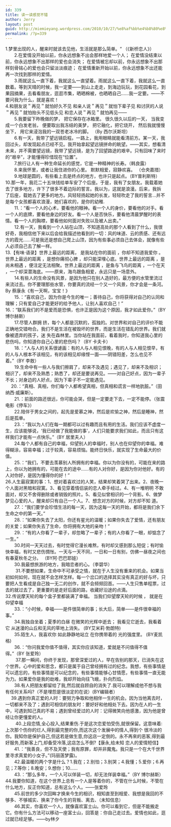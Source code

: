 ```yaml
---
id: 339
title: 读一读感觉不错
author: Jerry
layout: post
guid: http://miemieyang.wordpress.com/2010/10/27/%e8%af%bb%e4%b8%80%e8%af%bb%e6%84%9f%e8%a7%89%e4%b8%8d%e9%94%99
permalink: /?p=339
---
```

1.梦里出现的人，醒来时就该去见他，生活就是那么简单。“ （《新桥恋人》）  
　　2.在爱情没开始以前，你永远想象不出会那样地爱一个人； 在爱情没结束以前，你永远想象不出那样的爱也会消失； 在爱情被忘却以前，你永远想象不出那样刻骨铭心的爱也会只留淡淡痕迹； 在爱情重新开始以前，你永远想象不出还能再一次找到那样的爱情。  
　　3.雨就这么一直下着，我就这么一直望着。雨就这么一直下着，我就这么一直数着。等到天晴的时候，我一定要——到山上走走，到海边玩玩，到花园看花，到果园摘果，去看看朋友，逛逛市集，晒晒棉被，也晒晒自己……我一定要。——不要问我为什么，就是喜欢！  
4.和朋友说＂再见＂就怕好久不见 和亲人说＂再见＂就怕下辈子见 和讨厌的人说＂再见＂就怕抬头不见低头见 和恋人说＂再见＂就怕再见&#8212;&#8212;  
　　5.我要留下昨晚做的梦， 把它保存在冰箱里。 很久很久以后的一天， 当我变成一个白发老翁， 便要取出我冻结的美梦， 把它融化，把它烧开， 然后我就慢慢坐下， 用它来浸泡我的一双苍老冰冷的脚。 （By 西尔沃斯坦）  
　　6.有一天，我带了望远镜启程。一路上，我用眼睛就能看清前方。某一天，我回过头，却发现起点已经不见。我开始拿起望远镜拼命的眺望。——其实，想看清未来，并不需要望远镜，我带了望远镜，是为了回望路途的艰辛。只有回味了来时的“艰辛”，才能懂得珍惜现在“位置”。  
　　7.旅行让人有一种生命延长的感觉，它是一种精神的长寿。（韩良露）  
　　8.来我怀里，或者让我住进你的心里。 默默相爱，寂静欢喜。 （仓央嘉措）  
　　9.地球是圆的，有些看上去是终点的地方，也许只是起点。（BY普利斯特）  
10.那一年，我花二十五块钱给单车安了个后座。于是，我有了女朋友。我载着她去了很多地方，许下了很多不着边际的誓言。我以为，这就是浪漫。后来，我拆 了后座，载她去了更多的地方。风轻轻扬起她的长发，轻轻吹走了我的誓言&#8230;并不是每个女孩都喜欢浪漫，她们喜欢的，是你的幼稚.  
　　11.：“看一个人的心术，要看他的眼神。看一个人的身价，要看他的对手。看一个人的底牌，要看他身边的好友。看一个人是否快乐，要看他清晨梦醒时的表情。看一个人的胸襟，要看他如何面对失败以及被人出卖。”  
　　12.有一天，我看到一个人站在山顶，不知道高处的那个人看到了什么，我很好奇，我相信他下来以后会给我描述他看到的一切：风的味道、云的质感、还有远方的霞光……可是我还是想自己爬上山顶，因为有些事必须自己去体会，就像有些人必须自己去了解一样。  
13.【有味·语录】世界上最远的距离， 是我站在你的面前 ，你却不知道我爱你 。世界上最远的距离 ，是想你痛彻心脾 ，却只能深埋心底。世界上最远的距离 ，是尚未相遇 ，便注定无法相聚。世界上最远的距离 ，是鱼与飞鸟的距离 ，一个在天 ，一个却深潜海底。——原来，海鸟跟鱼相爱，永远只是一场意外。  
　　14.有些人的生命没有风景，是因为他只在别人造好的，最方便的水管里流过来流过去。你不要理那些水管，你要真的流经一个又一个风景，你才会是一条河。By 蔡康永《有一天啊，宝宝！》  
　　15.：“喜欢自己，因为你是今生的唯一；善待自己，你将获得对自己的认同和理解；只有爱自己才能更好的给予他人，让别人喜欢自己！”　  
16.：“联系我们的不是爱而是恐惧，也许正是因为这个原因，我才如此爱你。”（BY 博尔赫斯）  
　　17.尽管人群拥 挤，每个人都是沉默的，孤独的。对世界和对自己的评价不能正确地交错吻合。我们不是生活在被毁坏的世界，而是生活在错乱的世界。我们就像被遗弃的孩子，迷 失在森林里。当你站在我面前，看着我时，你知道我心里的悲伤吗，你知道你自己心里的悲伤吗？（BY 卡夫卡）  
　　18.：“人与人的关系很谑画：有的人与人相见恨晚，有的人与人相见恨早，有的人与人根本不该相见，有的该相见却缘悭一面——阴错阳差，怎么也见不着。”（BY 李敖）  
　　19.生命中有一些人与我们擦肩了，却来不及遇见；遇见了，却来不及相识；相识了，却来不及熟悉；熟悉了，却还是要说再见。——对自己好点，因为一辈子不长；对身边的人好点，因为下辈子不一定能遇见。  
　 20.：“真相、真相，你们每个人都希望真相，但真相和谎言一样地肮脏。”（田纳西·威廉斯）。  
　　21.：前面的路还很远，你可能会哭，但是一定要走下去，一定不能停。（张震 电影《停车》）  
　　22.陪伴于男女之间的，起先是爱慕之神，然后是欢愉之神，然后是睡神，然后是孤单。  
　　23.：“我以为人们在每一期都可以过有趣而且有用的生活。我们应该不虚度一生，应该能够说，‘我已经做了我能做的事’，人们只能要求我们如此，而且只有这样我们才能有一点快乐。”（BY 居里夫人）  
　　24.每个人都有自己的幸福，仰望别人的幸福时，别人也在仰望你的幸福。难得糊涂，容易幸福；过于较真，容易烦恼。能终日快乐，就实现了生命最大的价值。  
　　25.：“我们，不要去羡慕别人所拥有的幸福。你以为你没有的，可能在来的路上，你以为她拥有的，可能在去的途中……有的人对你好，是因为你对他好。有的人对你好，是因为懂得你的好！”  
26.人生最寂寞的事：1、想对着喜欢过的人笑，结果却笑着哭了出来。2、夜晚一个人面对黑暗和寂寞。3、看见穿着情侣装的恋人牵手经过。4、有一堆明明 不敢面对，却又不舍得删除或者销毁的照片。5、看见似曾相识的一个背影。6、做梦梦见心爱的人，醒来却只有自己一个人。7、想念对方的时候，对方却不知 道。  
　　27.：“我们要学会珍惜生活的每一天，因为这每一天的开始，都将是我们余下生命之中的第一天。”  
　　28.：“如果你失去了太阳，你还有星光的温暖；如果你失去了爱情，还有朋友的关爱；如果你失去了生命，你将拥有大地的亲吻！”  
　　29.：“有的人你看了一辈子，却忽略了一辈子；有的人你看了一眼，却惦念了一生。”  
　　30.时间一天天过去，有时觉得它漫长难熬，有时却又感到那么短促；有时愉快幸福，有时又悲伤惆怅。一天与一天不同，一日和一日有别，仿佛一昼夜之间也有春夏秋冬之分。 （BY阿·巴巴耶娃）  
　　30.我最想旅游的地方，我暗恋者的心。（李碧华）  
　 　31.不要想如果，生命中不可承受之情，就在于人生没有重来的机会。如果当初如何如何，现在就不会怎样怎样。每一个岔口的选择其实没有真正的好与坏，只 要把人生看成是自己独一无二的创作，就不会频频回首。——人生只售单程票，过去的就过去了，更重要的是走好后面的路，收藏好沿途的点滴。  
32.传说摩天轮的每个盒子里都装满了幸福。 当我们仰望摩天轮的时候 ， 就是在仰望幸福  
　　33.：“小时候，幸福——是件很简单的事；长大后，简单——是件很幸福的事。”  
　　34.我独自坐着；夏季的白昼 在微笑的光辉中逝去； 我看见它逝去，我看着它 从迷漫的山丘和无风的草地上消失。 (BY艾米莉·勃朗特)  
　　35.陌生人，我喜欢你 如此静静地站立 在你携带着的 光的强度里。 (BY麦凯格)  
　　36.：“你问我爱你值不值得，其实你应该知道，爱就是不问值得不值得。”（BY 张爱玲）  
　 　37.那一瞬间，你终于发现，那曾深爱过的人，早在告别的那天，已消失在这个世界。心中的爱和思念，都只是属于自己曾经拥有过的纪念。我想，有些事情是 可以遗忘的，有些事情是可以纪念的，有些事情能够心甘情愿，有些事情一直无能为力。如果爱你是我的劫难，我却开始向往飞蛾，扑向烈焰。  
　　38.有人把朋友都留给了我,然后就自顾自的消失了.我可以理解成他不想与我有任何关系吗?（不是埋怨是很淡定的在说）(BY编辑者）  
　 39.遇到你真正爱的人时：要努力争取和他相伴一生的机会。因为当他离去时，一切都来不及了；遇到可相信的朋友时：要好好和他相处下去。因为在人的一生中，可遇到知己真的不易；遇到曾经爱过的人时：记得微笑向他感激，因为他是曾经让你更懂爱的人。  
　 　40.上段恋情,全心投入,结果重伤.于是这次恋爱怕受伤,就很保留。这意味着:上次那个伤你的烂人,得到最完整的你,而这次这个发展中的情人,得到个 很冷淡的你。我知你是保护自己,但这若是做生意,你这店一定倒的。永不再來的恶客,得到最好服务,而新客上门,却备受冷落,这店怎么不倒?【康永,给未知 恋人的爱情短信】  
　　41.：“我善良，但不及天使；我有原罪，却并非魔鬼。我只是一个在大千世界里寻求真爱的小女子。”(玛丽莲梦露)。  
　　42.最温暖的两个字是什么？1.我在；2.别怕；3.别哭；4.我懂；5.爱你；6.再见；7.等你；8.晚安；9.想你；10……  
　　43.：“那么多年，一个人可以佯装一切，却无法佯装幸福。”（BY 博尔赫斯）  
44.我要你知道，在这个世界上总有一个人是等着你的，不管在什么时候，不管在什么地方，反正你知道，总有这么个人。——张爱玲  
　　45.前世的多少次回眸才换来今生的相识，相知直至到相爱、我想是我回的不够多、不够城实、换来了你今生的背叛、离去、（未知信息）  
　　46.其实，你喜欢一个人，就像喜欢富士山。你可以看到它，但是不能搬走它。你有什么方法可以移动一座富士山，回答是：你自己走过去。爱情也如此，逛过就已经足够。——by林夕